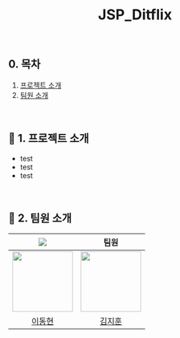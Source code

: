 <div id="top"></div>

<div align='center'>
<h1><b>JSP_Ditflix</b></h1>
</div>

<br>

## 0. 목차

1.  [프로젝트 소개](#1)
2.  [팀원 소개](#2)

<br>

## <span id="1">🏃 1. 프로젝트 소개</span>
- test
- test
- test
<br>


## <span id="2">🏃 2. 팀원 소개</span>

<div align="center">

| <img src="https://img.shields.io/badge/Project_Leader-FF5733" /> | 팀원 |
| :---: | :---: |
| <img src="https://github.com/sam3319.png" width="120px"/> | <img src="https://github.com/사용자명.png" width="120px"/> |
| [이동현](https://github.com/sam3319) | [김지훈](https://github.com/사용자명) |

</div>
<br>
